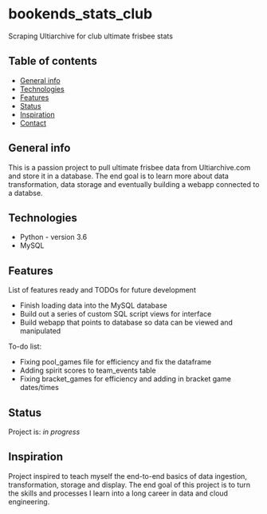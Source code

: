 # bookends_stats_club
Scraping Ultiarchive for club ultimate frisbee stats

## Table of contents
* [General info](#general-info)
* [Technologies](#technologies)
* [Features](#features)
* [Status](#status)
* [Inspiration](#inspiration)
* [Contact](#contact)

## General info
This is a passion project to pull ultimate frisbee data from Ultiarchive.com and store it in a database. 
The end goal is to learn more about data transformation, data storage and eventually building a webapp connected to a databse.

## Technologies
* Python - version 3.6
* MySQL

## Features
List of features ready and TODOs for future development
* Finish loading data into the MySQL database
* Build out a series of custom SQL script views for interface
* Build webapp that points to database so data can be viewed and manipulated

To-do list:
* Fixing pool_games file for efficiency and fix the dataframe
* Adding spirit scores to team_events table
* Fixing bracket_games for efficiency and adding in bracket game dates/times

## Status
Project is: _in progress_

## Inspiration
Project inspired to teach myself the end-to-end basics of data ingestion, transformation, storage and display. 
The end goal of this project is to turn the skills and processes I learn into a long career in data and cloud engineering.
